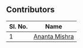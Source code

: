 ## Contributors

| Sl. No. | Name                                                           |
| ------- | -------------------------------------------------------------- | 
| 1       | [Ananta Mishra](https://github.com/uttammishra)               |
